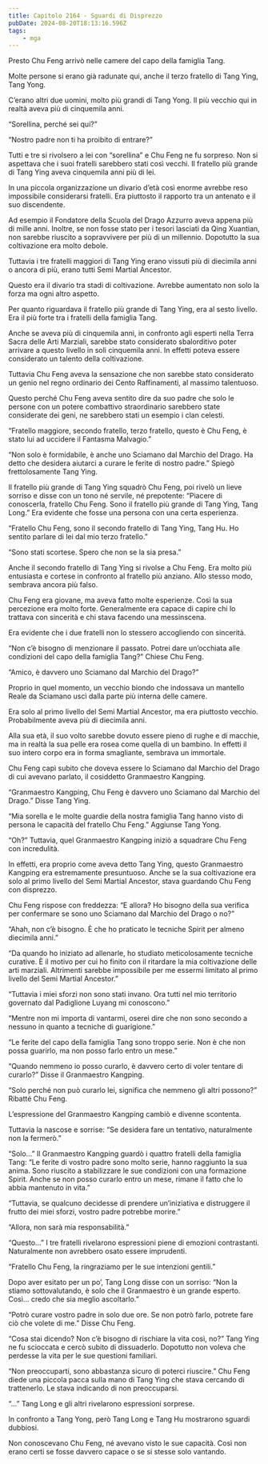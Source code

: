 ```yaml
---
title: Capitolo 2164 - Sguardi di Disprezzo
pubDate: 2024-08-20T18:13:16.596Z
tags:
    - mga
---
```





Presto Chu Feng arrivò nelle camere del capo della famiglia Tang.

Molte persone si erano già radunate qui, anche il terzo fratello di Tang Ying, Tang Yong.


C’erano altri due uomini, molto più grandi di Tang Yong. Il più vecchio qui in realtà aveva più di cinquemila anni.


“Sorellina, perché sei qui?”

“Nostro padre non ti ha proibito di entrare?”

Tutti e tre si rivolsero a lei con “sorellina” e Chu Feng ne fu sorpreso. Non si aspettava che i suoi fratelli sarebbero stati così vecchi. Il fratello più grande di Tang Ying aveva cinquemila anni più di lei.


In una piccola organizzazione un divario d’età così enorme avrebbe reso impossibile considerarsi fratelli. Era piuttosto il rapporto tra un antenato e il suo discendente.

Ad esempio il Fondatore della Scuola del Drago Azzurro aveva appena più di mille anni. Inoltre, se non fosse stato per i tesori lasciati da Qing Xuantian, non sarebbe riuscito a sopravvivere per più di un millennio. Dopotutto la sua coltivazione era molto debole.


Tuttavia i tre fratelli maggiori di Tang Ying erano vissuti più di diecimila anni o ancora di più, erano tutti Semi Martial Ancestor.


Questo era il divario tra stadi di coltivazione. Avrebbe aumentato non solo la forza ma ogni altro aspetto.


Per quanto riguardava il fratello più grande di Tang Ying, era al sesto livello. Era il più forte tra i fratelli della famiglia Tang.


Anche se aveva più di cinquemila anni, in confronto agli esperti nella Terra Sacra delle Arti Marziali, sarebbe stato considerato sbalorditivo poter arrivare a questo livello in soli cinquemila anni. In effetti poteva essere considerato un talento della coltivazione.


Tuttavia Chu Feng aveva la sensazione che non sarebbe stato considerato un genio nel regno ordinario dei Cento Raffinamenti, al massimo talentuoso.


Questo perché Chu Feng aveva sentito dire da suo padre che solo le persone con un potere combattivo straordinario sarebbero state considerate dei geni, ne sarebbero stati un esempio i clan celesti.

“Fratello maggiore, secondo fratello, terzo fratello, questo è Chu Feng, è stato lui ad uccidere il Fantasma Malvagio.”


“Non solo è formidabile, è anche uno Sciamano dal Marchio del Drago. Ha detto che desidera aiutarci a curare le ferite di nostro padre.” Spiegò frettolosamente Tang Ying.


Il fratello più grande di Tang Ying squadrò Chu Feng, poi rivelò un lieve sorriso e disse con un tono né servile, né prepotente: “Piacere di conoscerla, fratello Chu Feng. Sono il fratello più grande di Tang Ying, Tang Long.” Era evidente che fosse una persona con una certa esperienza.


“Fratello Chu Feng, sono il secondo fratello di Tang Ying, Tang Hu. Ho sentito parlare di lei dal mio terzo fratello.”

“Sono stati scortese. Spero che non se la sia presa.”


Anche il secondo fratello di Tang Ying si rivolse a Chu Feng. Era molto più entusiasta e cortese in confronto al fratello più anziano. Allo stesso modo, sembrava ancora più falso.


Chu Feng era giovane, ma aveva fatto molte esperienze. Così la sua percezione era molto forte. Generalmente era capace di capire chi lo trattava con sincerità e chi stava facendo una messinscena.


Era evidente che i due fratelli non lo stessero accogliendo con sincerità.


“Non c’è bisogno di menzionare il passato. Potrei dare un’occhiata alle condizioni del capo della famiglia Tang?” Chiese Chu Feng.


“Amico, è davvero uno Sciamano dal Marchio del Drago?”


Proprio in quel momento, un vecchio biondo che indossava un mantello Reale da Sciamano uscì dalla parte più interna delle camere.


Era solo al primo livello del Semi Martial Ancestor, ma era piuttosto vecchio. Probabilmente aveva più di diecimila anni.


Alla sua età, il suo volto sarebbe dovuto essere pieno di rughe e di macchie, ma in realtà la sua pelle era rosea come quella di un bambino. In effetti il suo intero corpo era in forma smagliante, sembrava un immortale.


Chu Feng capì subito che doveva essere lo Sciamano dal Marchio del Drago di cui avevano parlato, il cosiddetto Granmaestro Kangping.


“Granmaestro Kangping, Chu Feng è davvero uno Sciamano dal Marchio del Drago.” Disse Tang Ying.


“Mia sorella e le molte guardie della nostra famiglia Tang hanno visto di persona le capacità del fratello Chu Feng.” Aggiunse Tang Yong.


“Oh?” Tuttavia, quel Granmaestro Kangping iniziò a squadrare Chu Feng con incredulità.


In effetti, era proprio come aveva detto Tang Ying, questo Granmaestro Kangping era estremamente presuntuoso. Anche se la sua coltivazione era solo al primo livello del Semi Martial Ancestor, stava guardando Chu Feng con disprezzo.


Chu Feng rispose con freddezza: “E allora? Ho bisogno della sua verifica per confermare se sono uno Sciamano dal Marchio del Drago o no?”


“Ahah, non c’è bisogno. È che ho praticato le tecniche Spirit per almeno diecimila anni.”

“Da quando ho iniziato ad allenarle, ho studiato meticolosamente tecniche curative. È il motivo per cui ho finito con il ritardare la mia coltivazione delle arti marziali. Altrimenti sarebbe impossibile per me essermi limitato al primo livello del Semi Martial Ancestor.”


“Tuttavia i miei sforzi non sono stati invano. Ora tutti nel mio territorio governato dal Padiglione Luyang mi conoscono.”


“Mentre non mi importa di vantarmi, oserei dire che non sono secondo a nessuno in quanto a tecniche di guarigione.”


“Le ferite del capo della famiglia Tang sono troppo serie. Non è che non possa guarirlo, ma non posso farlo entro un mese.”

“Quando nemmeno io posso curarlo, è davvero certo di voler tentare di curarlo?” Disse il Granmaestro Kangping.

“Solo perché non può curarlo lei, significa che nemmeno gli altri possono?” Ribatté Chu Feng.


L’espressione del Granmaestro Kangping cambiò e divenne scontenta.

Tuttavia la nascose e sorrise: “Se desidera fare un tentativo, naturalmente non la fermerò.”


“Solo…” Il Granmaestro Kangping guardò i quattro fratelli della famiglia Tang: “Le ferite di vostro padre sono molto serie, hanno raggiunto la sua anima. Sono riuscito a stabilizzare le sue condizioni con una formazione Spirit. Anche se non posso curarlo entro un mese, rimane il fatto che lo abbia mantenuto in vita.”


“Tuttavia, se qualcuno decidesse di prendere un’iniziativa e distruggere il frutto dei miei sforzi, vostro padre potrebbe morire.”


“Allora, non sarà mia responsabilità.”


“Questo…” I tre fratelli rivelarono espressioni piene di emozioni contrastanti. Naturalmente non avrebbero osato essere imprudenti.


“Fratello Chu Feng, la ringraziamo per le sue intenzioni gentili.”


Dopo aver esitato per un po’, Tang Long disse con un sorriso: “Non la stiamo sottovalutando, è solo che il Granmaestro è un grande esperto. Così… credo che sia meglio ascoltarlo.”


“Potrò curare vostro padre in solo due ore. Se non potrò farlo, potrete fare ciò che volete di me.” Disse Chu Feng.


“Cosa stai dicendo? Non c’è bisogno di rischiare la vita così, no?” Tang Ying ne fu scioccata e cercò subito di dissuaderlo. Dopotutto non voleva che perdesse la vita per le sue questioni familiari.

“Non preoccuparti, sono abbastanza sicuro di poterci riuscire.” Chu Feng diede una piccola pacca sulla mano di Tang Ying che stava cercando di trattenerlo. Le stava indicando di non preoccuparsi.


“...” Tang Long e gli altri rivelarono espressioni sorprese.


In confronto a Tang Yong, però Tang Long e Tang Hu mostrarono sguardi dubbiosi.


Non conoscevano Chu Feng, né avevano visto le sue capacità. Così non erano certi se fosse davvero capace o se si stesse solo vantando.



